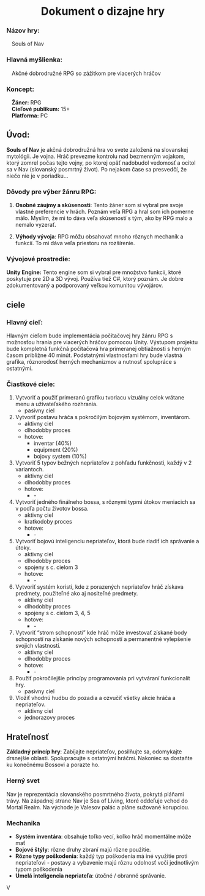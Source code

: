 <div align="center">

# Dokument o dizajne hry
</div>

### Názov hry:
&emsp;Souls of Nav

### Hlavná myšlienka:
&emsp;Akčné dobrodružné RPG so zážitkom pre viacerých hráčov

### Koncept:
&emsp;<b>Žáner:</b> RPG <br>
&emsp;<b>Cieľové publikum:</b> 15+ <br>
&emsp;<b>Platforma:</b> PC <br>

## Úvod:
<p>
<b>Souls of Nav</b>
 je akčná dobrodružná hra vo svete založená na slovanskej mytológii. Je vojna. Hráč prevezme kontrolu nad bezmenným vojakom, ktorý zomrel počas tejto vojny, po ktorej opäť nadobudol vedomosť a ocitol sa v Nav (slovanský posmrtný život). Po nejakom čase sa presvedčí, že niečo nie je v poriadku...
</p>

### Dôvody pre výber žánru RPG:
<ol>
 <li>
 <b>Osobné záujmy a skúsenosti</b>:
 Tento žáner som si vybral pre svoje vlastné preferencie v hrách. Poznám veľa RPG a hral som ich pomerne málo. Myslím, že mi to dáva veľa skúseností s tým, ako by RPG malo a nemalo vyzerať.
 </li> <p>
 <li>
 <b>Výhody vývoja</b>:
 RPG môžu obsahovať mnoho rôznych mechaník a funkcií. To mi dáva veľa priestoru na rozšírenie.
 </li>
</ol>

### Vývojové prostredie:
<p>
<b>Unity Engine:</b>
 Tento engine som si vybral pre množstvo funkcií, ktoré poskytuje pre 2D a 3D vývoj. Používa tiež C#, ktorý poznám. Je dobre zdokumentovaný a podporovaný veľkou komunitou vývojárov.
</p>

## ciele
### Hlavný cieľ:
<p>
 Hlavným cieľom bude implementácia počítačovej hry žánru RPG s možnosťou hrania pre viacerých hráčov pomocou Unity. Výstupom projektu bude kompletná funkčná počítačová hra primeranej obtiažnosti s herným časom približne 40 minút. Podstatnými vlastnosťami hry bude vlastná grafika, rôznorodosť herných mechanizmov a nutnosť spolupráce s ostatnými.
</p>

### Čiastkové ciele:
<ol>
    <li>
    Vytvoriť a použiť primeranú grafiku tvoriacu vizuálny celok vrátane menu a užívateľského rozhrania.
    <ul>
        <li>pasivny ciel</li>
    </ul>
    </li><li>
    Vytvoriť postavu hráča s pokročilým bojovým systémom, inventárom.
    <ul>
        <li>aktivny ciel</li>
        <li>dlhodobby proces</li>
        <li>hotove:
            <ul>
                <li>inventar (40%)</li>
                <li>equipment (20%)</li>
                <li>bojovy system (10%)</li>
            </ul>
        </li>
    </ul>
    </li><li>
    Vytvoriť 5 typov bežných nepriateľov z pohľadu funkčnosti, každý v 2 variantoch.
    <ul>
        <li>aktivny ciel</li>
        <li>dlhodobby proces</li>
        <li>hotove:
            <ul>
                <li>-</li>
            </ul>
        </li>
    </ul>
    </li><li>
    Vytvoriť jedného finálneho bossa, s rôznymi typmi útokov meniacich sa v podľa počtu životov bossa.
    <ul>
        <li>aktivny ciel</li>
        <li>kratkodoby proces</li>
        <li>hotove:
            <ul>
                <li>-</li>
            </ul>
        </li>
    </ul>
    </li><li>
    Vytvoriť bojovú inteligenciu nepriateľov, ktorá bude riadiť ich správanie a útoky.
    <ul>
        <li>aktivny ciel</li>
        <li>dlhodobby proces</li>
        <li>spojeny s c. cielom 3</li>
        <li>hotove:
            <ul>
                <li>-</li>
            </ul>
        </li>
    </ul>
    </li><li>
    Vytvoriť systém koristi, kde z porazených nepriateľov hráč získava predmety, použiteľné ako aj nositeľné predmety.
    <ul>
        <li>aktivny ciel</li>
        <li>dlhodobby proces</li>
        <li>spojeny s c. cielom 3, 4, 5</li>
        <li>hotove:
            <ul>
                <li>-</li>
            </ul>
        </li>
    </ul>
    </li><li>
    Vytvoriť “strom schopností” kde hráč môže investovať získané body schopností na získanie nových schopností a permanentné vylepšenie svojich vlastností.
    <ul>
        <li>aktivny ciel</li>
        <li>dlhodobby proces</li>
        <li>hotove:
            <ul>
                <li>-</li>
            </ul>
        </li>
    </ul>
    </li><li>
    Použiť pokročilejšie princípy programovania pri vytváraní funkcionalít hry.
    <ul>
        <li>pasivny ciel</li>
    </ul>
    </li><li>
    Vložiť vhodnú hudbu do pozadia a ozvučiť všetky akcie hráča a nepriateľov.
    <ul>
        <li>aktivny ciel</li>
        <li>jednorazovy proces</li>
    </ul>
    </li>
</ol>

## Hrateľnosť
<p>
 <b>Základný princíp hry</b>: Zabíjajte nepriateľov, posilňujte sa, odomykajte drsnejšie oblasti. Spolupracujte s ostatnými hráčmi. Nakoniec sa dostaňte ku konečnému Bossovi a porazte ho.
</p>

### Herný svet
<p>
 Nav je reprezentácia slovanského posmrtného života, pokrytá pláňami trávy. Na západnej strane Nav je Sea of ​​Living, ktoré oddeľuje vchod do Mortal Realm. Na východe je Valesov palác a pláne sužované korupciou.
</p>

### Mechanika
<ul>
 <li>
 <b>Systém inventára</b>: obsahuje toľko vecí, koľko hráč momentálne môže mať
 </li> <li>
 <b>Bojové štýly</b>: rôzne druhy zbraní majú rôzne použitie.
 </li> <li>
 <b>Rôzne typy poškodenia</b>: každý typ poškodenia má iné využitie proti nepriateľovi - postavy a vybavenie majú rôznu odolnosť voči jednotlivým typom poškodenia
 </li> <li>
 <b>Umelá inteligencia nepriateľa</b>: útočné / obranné správanie.
 </li>
 <!--<b>Použitie mágie</b>: -->
</ul>
<!--### Znaky-->V